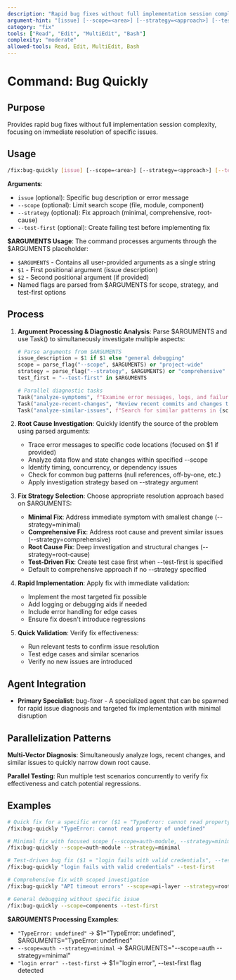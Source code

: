 ```yaml
---
description: "Rapid bug fixes without full implementation session complexity"
argument-hint: "[issue] [--scope=<area>] [--strategy=<approach>] [--test-first]"
category: "fix"
tools: ["Read", "Edit", "MultiEdit", "Bash"]
complexity: "moderate"
allowed-tools: Read, Edit, MultiEdit, Bash
---
```


# Command: Bug Quickly

## Purpose

Provides rapid bug fixes without full implementation session complexity, focusing on immediate resolution of specific issues.

## Usage

```bash
/fix:bug-quickly [issue] [--scope=<area>] [--strategy=<approach>] [--test-first]
```

**Arguments**:

- `issue` (optional): Specific bug description or error message
- `--scope` (optional): Limit search scope (file, module, component)
- `--strategy` (optional): Fix approach (minimal, comprehensive, root-cause)
- `--test-first` (optional): Create failing test before implementing fix

**$ARGUMENTS Usage**:
The command processes arguments through the $ARGUMENTS placeholder:

- `$ARGUMENTS` - Contains all user-provided arguments as a single string
- `$1` - First positional argument (issue description)
- `$2` - Second positional argument (if provided)
- Named flags are parsed from $ARGUMENTS for scope, strategy, and test-first options

## Process

1. **Argument Processing & Diagnostic Analysis**: Parse $ARGUMENTS and use Task() to simultaneously investigate multiple aspects:

   ```python
   # Parse arguments from $ARGUMENTS
   issue_description = $1 if $1 else "general debugging"
   scope = parse_flag("--scope", $ARGUMENTS) or "project-wide"
   strategy = parse_flag("--strategy", $ARGUMENTS) or "comprehensive"
   test_first = "--test-first" in $ARGUMENTS

   # Parallel diagnostic tasks
   Task("analyze-symptoms", f"Examine error messages, logs, and failure patterns for: {issue_description}"),
   Task("analyze-recent-changes", "Review recent commits and changes that might be related"),
   Task("analyze-similar-issues", f"Search for similar patterns in {scope} scope")
   ```

2. **Root Cause Investigation**: Quickly identify the source of the problem using parsed arguments:
   - Trace error messages to specific code locations (focused on $1 if provided)
   - Analyze data flow and state changes within specified --scope
   - Identify timing, concurrency, or dependency issues
   - Check for common bug patterns (null references, off-by-one, etc.)
   - Apply investigation strategy based on --strategy argument

3. **Fix Strategy Selection**: Choose appropriate resolution approach based on $ARGUMENTS:
   - **Minimal Fix**: Address immediate symptom with smallest change (--strategy=minimal)
   - **Comprehensive Fix**: Address root cause and prevent similar issues (--strategy=comprehensive)
   - **Root Cause Fix**: Deep investigation and structural changes (--strategy=root-cause)
   - **Test-Driven Fix**: Create test case first when --test-first is specified
   - Default to comprehensive approach if no --strategy specified

4. **Rapid Implementation**: Apply fix with immediate validation:
   - Implement the most targeted fix possible
   - Add logging or debugging aids if needed
   - Include error handling for edge cases
   - Ensure fix doesn't introduce regressions

5. **Quick Validation**: Verify fix effectiveness:
   - Run relevant tests to confirm issue resolution
   - Test edge cases and similar scenarios
   - Verify no new issues are introduced

## Agent Integration

- **Primary Specialist**: bug-fixer - A specialized agent that can be spawned for rapid issue diagnosis and targeted fix implementation with minimal disruption

## Parallelization Patterns

**Multi-Vector Diagnosis**: Simultaneously analyze logs, recent changes, and similar issues to quickly narrow down root cause.

**Parallel Testing**: Run multiple test scenarios concurrently to verify fix effectiveness and catch potential regressions.

## Examples

```bash
# Quick fix for a specific error ($1 = "TypeError: cannot read property of undefined")
/fix:bug-quickly "TypeError: cannot read property of undefined"

# Minimal fix with focused scope (--scope=auth-module, --strategy=minimal)
/fix:bug-quickly --scope=auth-module --strategy=minimal

# Test-driven bug fix ($1 = "login fails with valid credentials", --test-first flag)
/fix:bug-quickly "login fails with valid credentials" --test-first

# Comprehensive fix with scoped investigation
/fix:bug-quickly "API timeout errors" --scope=api-layer --strategy=root-cause

# General debugging without specific issue
/fix:bug-quickly --scope=components --test-first
```

**$ARGUMENTS Processing Examples**:

- `"TypeError: undefined"` → $1="TypeError: undefined", $ARGUMENTS="TypeError: undefined"
- `--scope=auth --strategy=minimal` → $ARGUMENTS="--scope=auth --strategy=minimal"
- `"login error" --test-first` → $1="login error", --test-first flag detected

